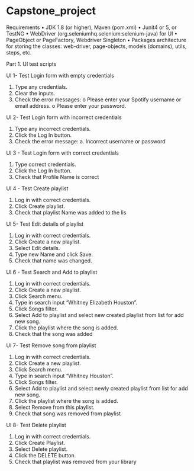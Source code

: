# Capstone_project
Requirements
• JDK 1.8 (or higher), Maven (pom.xml)
• Junit4 or 5, or TestNG
• WebDriver (org.seleniumhq.selenium:selenium-java) for UI
• PageObject or PageFactory, Webdriver Singleton
• Packages architecture for storing the classes: web-driver, page-objects, models (domains), utils, steps, etc.

Part 1. UI test scripts

UI 1- Test Login form with empty credentials
1. Type any credentials.
2. Clear the inputs.
3. Check the error messages:
o Please enter your Spotify username or email address.
o Please enter your password.

UI 2- Test Login form with incorrect credentials 
1. Type any incorrect credentials.
2. Click the Log In button.
3. Check the error message:
a. Incorrect username or password

UI 3 - Test Login form with correct credentials
1. Type correct credentials.
2. Click the Log In button.
3. Check that Profile Name is correct

UI 4 - Test Create playlist
1. Log in with correct credentials.
2. Click Create playlist.
3. Check that playlist Name was added to the lis

UI 5- Test Edit details of playlist
1. Log in with correct credentials.
2. Click Create a new playlist.
3. Select Edit details.
4. Type new Name and click Save.
5. Check that name was changed.

UI 6 - Test Search and Add to playlist
1. Log in with correct credentials.
2. Click Create a new playlist.
3. Click Search menu.
4. Type in search input “Whitney Elizabeth Houston”.
5. Click Songs filter.
6. Select Add to playlist and select new created playlist from list for add new song.
7. Click the playlist where the song is added.
8. Check that the song was added

UI 7- Test Remove song from playlist
1. Log in with correct credentials.
2. Click Create a new playlist.
3. Click Search menu.
4. Type in search input “Whitney Houston”.
5. Click Songs filter.
6. Select Add to playlist and select newly created playlist from list for add new song.
7. Click the playlist where the song is added.
8. Select Remove from this playlist.
9. Check that song was removed from playlist

UI 8- Test Delete playlist
1. Log in with correct credentials.
2. Click Create Playlist.
3. Select Delete playlist.
4. Click the DELETE button.
5. Check that playlist was removed from your library
